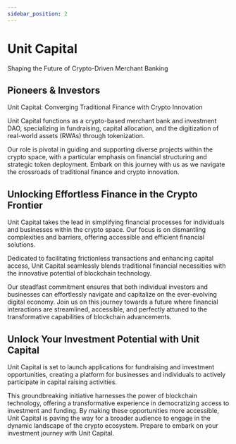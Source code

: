 ```yaml
---
sidebar_position: 2
---
```


# Unit Capital

Shaping the Future of Crypto-Driven Merchant Banking

## Pioneers & Investors

Unit Capital: Converging Traditional Finance with Crypto Innovation

Unit Capital functions as a crypto-based merchant bank and investment DAO, specializing in fundraising, capital allocation, and the digitization of real-world assets (RWAs) through tokenization.

Our role is pivotal in guiding and supporting diverse projects within the crypto space, with a particular emphasis on financial structuring and strategic token deployment.
Embark on this journey with us as we navigate the crossroads of traditional finance and crypto innovation.

## Unlocking Effortless Finance in the Crypto Frontier

Unit Capital takes the lead in simplifying financial processes for individuals and businesses within the crypto space. Our focus is on dismantling complexities and barriers, offering accessible and efficient financial solutions.

Dedicated to facilitating frictionless transactions and enhancing capital access, Unit Capital seamlessly blends traditional financial necessities with the innovative potential of blockchain technology.

Our steadfast commitment ensures that both individual investors and businesses can effortlessly navigate and capitalize on the ever-evolving digital economy.
Join us on this journey towards a future where financial interactions are streamlined, accessible, and perfectly attuned to the transformative capabilities of blockchain advancements.

## Unlock Your Investment Potential with Unit Capital

Unit Capital is set to launch applications for fundraising and investment opportunities, creating a platform for businesses and individuals to actively participate in capital raising activities.

This groundbreaking initiative harnesses the power of blockchain technology, offering a transformative experience in democratizing access to investment and funding.
By making these opportunities more accessible, Unit Capital is paving the way for a broader audience to engage in the dynamic landscape of the crypto ecosystem.
Prepare to embark on your investment journey with Unit Capital.
